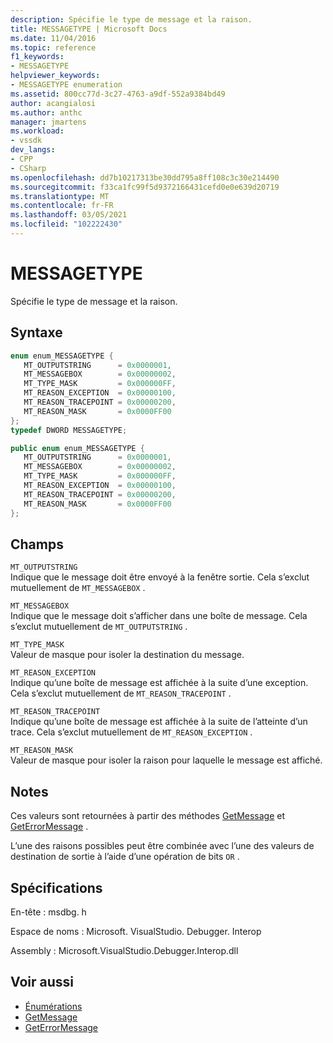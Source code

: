```yaml
---
description: Spécifie le type de message et la raison.
title: MESSAGETYPE | Microsoft Docs
ms.date: 11/04/2016
ms.topic: reference
f1_keywords:
- MESSAGETYPE
helpviewer_keywords:
- MESSAGETYPE enumeration
ms.assetid: 800cc77d-3c27-4763-a9df-552a9384bd49
author: acangialosi
ms.author: anthc
manager: jmartens
ms.workload:
- vssdk
dev_langs:
- CPP
- CSharp
ms.openlocfilehash: dd7b10217313be30dd795a8ff108c3c30e214490
ms.sourcegitcommit: f33ca1fc99f5d9372166431cefd0e0e639d20719
ms.translationtype: MT
ms.contentlocale: fr-FR
ms.lasthandoff: 03/05/2021
ms.locfileid: "102222430"
---
```

# <a name="messagetype"></a>MESSAGETYPE
Spécifie le type de message et la raison.

## <a name="syntax"></a>Syntaxe

```cpp
enum enum_MESSAGETYPE { 
   MT_OUTPUTSTRING      = 0x0000001,
   MT_MESSAGEBOX        = 0x00000002,
   MT_TYPE_MASK         = 0x000000FF,
   MT_REASON_EXCEPTION  = 0x00000100,
   MT_REASON_TRACEPOINT = 0x00000200,
   MT_REASON_MASK       = 0x0000FF00
};
typedef DWORD MESSAGETYPE;
```

```csharp
public enum enum_MESSAGETYPE { 
   MT_OUTPUTSTRING      = 0x0000001,
   MT_MESSAGEBOX        = 0x00000002,
   MT_TYPE_MASK         = 0x000000FF,
   MT_REASON_EXCEPTION  = 0x00000100,
   MT_REASON_TRACEPOINT = 0x00000200,
   MT_REASON_MASK       = 0x0000FF00
};
```

## <a name="fields"></a>Champs
 `MT_OUTPUTSTRING`\
 Indique que le message doit être envoyé à la fenêtre sortie. Cela s’exclut mutuellement de `MT_MESSAGEBOX` .

 `MT_MESSAGEBOX`\
 Indique que le message doit s’afficher dans une boîte de message. Cela s’exclut mutuellement de `MT_OUTPUTSTRING` .

 `MT_TYPE_MASK`\
 Valeur de masque pour isoler la destination du message.

 `MT_REASON_EXCEPTION`\
 Indique qu’une boîte de message est affichée à la suite d’une exception. Cela s’exclut mutuellement de `MT_REASON_TRACEPOINT` .

 `MT_REASON_TRACEPOINT`\
 Indique qu’une boîte de message est affichée à la suite de l’atteinte d’un trace. Cela s’exclut mutuellement de `MT_REASON_EXCEPTION` .

 `MT_REASON_MASK`\
 Valeur de masque pour isoler la raison pour laquelle le message est affiché.

## <a name="remarks"></a>Notes
 Ces valeurs sont retournées à partir des méthodes [GetMessage](../../../extensibility/debugger/reference/idebugmessageevent2-getmessage.md) et [GetErrorMessage](../../../extensibility/debugger/reference/idebugerrorevent2-geterrormessage.md) .

 L’une des raisons possibles peut être combinée avec l’une des valeurs de destination de sortie à l’aide d’une opération de bits `OR` .

## <a name="requirements"></a>Spécifications
 En-tête : msdbg. h

 Espace de noms : Microsoft. VisualStudio. Debugger. Interop

 Assembly : Microsoft.VisualStudio.Debugger.Interop.dll

## <a name="see-also"></a>Voir aussi
- [Énumérations](../../../extensibility/debugger/reference/enumerations-visual-studio-debugging.md)
- [GetMessage](../../../extensibility/debugger/reference/idebugmessageevent2-getmessage.md)
- [GetErrorMessage](../../../extensibility/debugger/reference/idebugerrorevent2-geterrormessage.md)
